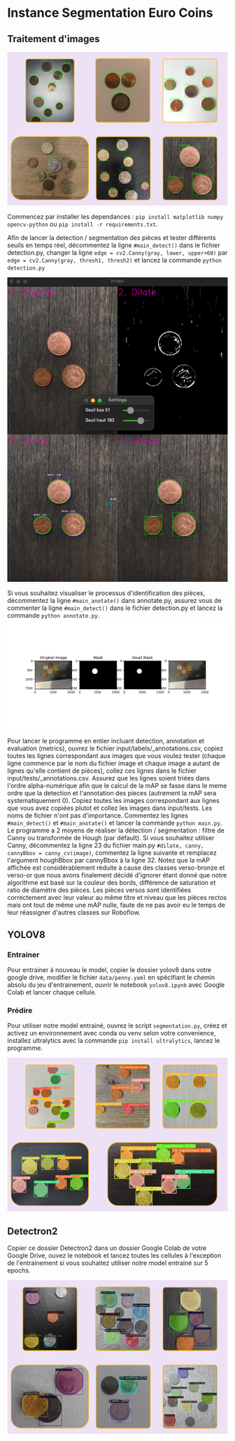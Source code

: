 # Instance Segmentation Euro Coins

## Traitement d'images

![](Demos/image_processing.png)


Commencez par installer les dependances : `pip install matplotlib numpy opencv-python` ou `pip install -r requirements.txt`.

Afin de lancer la detection / segmentation des pièces et tester différents seuils en temps réel, décommentez la ligne `#main_detect()` dans le fichier detection.py, changer la ligne `edge = cv2.Canny(gray, lower, upper+60)` par `edge = cv2.Canny(gray, thresh1, thresh2)` et lancez la commande `python detection.py`

![](Demos/detection_canny_hough.png)

Si vous souhaitez visualiser le processus d'identification des pièces, décommentez la ligne `#main_anotate()` dans annotate.py, assurez vous de commenter la ligne `#main_detect()` dans le fichier detection.py et lancez la commande `python annotate.py`.
![](Demos/annotation_colors.png)

Pour lancer le programme en entier incluant detection, annotation et evaluation (metrics), ouvrez le fichier input/labels/\_annotations.csv, copiez toutes les lignes correspondant aux images que vous voulez tester (chaque ligne commence par le nom du fichier image et chaque image a autant de lignes qu'elle contient de pièces), collez ces lignes dans le fichier input/tests/\_annotations.csv. Assurez que les lignes soient triées dans l'ordre alpha-numérique afin que le calcul de la mAP se fasse dans le meme ordre que la detection et l'annotation des pieces (autrement la mAP sera systematiquement 0). Copiez toutes les images correspondant aux lignes que vous avez copiées plutot et collez les images dans input/tests. Les noms de fichier n'ont pas d'importance. Commentez les lignes `#main_detect()` et `#main_anotate()` et lancer la commande `python main.py`. Le programme a 2 moyens de réaliser la détection / segmentation : filtre de Canny ou transformée de Hough (par défault). Si vous souhaitez utiliser Canny, décommentez la ligne 23 du fichier main.py `#dilate, canny, cannyBbox = canny_cv(image)`, commentez la ligne suivante et remplacez l'argument houghBbox par cannyBbox à la ligne 32. Notez que la mAP affichée est considérablement réduite à cause des classes verso-bronze et verso-or que nous avons finalement décidé d'ignorer étant donné que notre algorithme est basé sur la couleur des bords, différence de saturation et ratio de diamètre des pièces. Les pièces versos sont identifiées correctement avec leur valeur au même titre et niveau que les pièces rectos mais ont tout de même une mAP nulle, faute de ne pas avoir eu le temps de leur réassigner d'autres classes sur Roboflow.

## YOLOV8

### Entrainer

Pour entrainer à nouveau le model, copier le dossier yolov8 dans votre google drive, modifier le fichier `data/penny.yaml` en spécifiant le chemin absolu du jeu d'entrainement, ouvrir le notebook `yolov8.ipynb` avec Google Colab et lancer chaque cellule.

### Prédire

Pour utiliser notre model entrainé, ouvrez le script `segmentation.py`, créez et activez un environnement avec conda ou venv selon votre convenience, installez ultralytics avec la commande `pip install ultralytics`, lancez le programme.

![](Demos/yolo.png)


## Detectron2

Copier ce dossier Detectron2 dans un dossier Google Colab de votre Google Drive, ouvez le notebook et lancez toutes les cellules à l'exception de l'entrainement si vous souhaitez utiliser notre model entrainé sur 5 epochs. 

![](Demos/detectron2.png)
